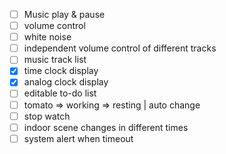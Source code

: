 -[ ] Music play & pause
-[ ] volume control
-[ ] white noise
-[ ] independent volume control of different tracks
-[ ] music track list
-[x] time clock display
-[x] analog clock display
-[ ] editable to-do list 
-[ ] tomato => working => resting | auto change
-[ ] stop watch
-[ ] indoor scene changes in different times
-[ ] system alert when timeout
